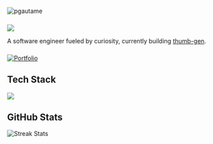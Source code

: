 ###

<p align="left"> <img src="https://komarev.com/ghpvc/?username=pgautame&label=Views&color=1898CE&style=flat" alt="pgautame" /> </p>

###

<div align="left">
    <img src="https://readme-typing-svg.herokuapp.com/?font=Righteous&size=35&width=500&height=55&duration=3000&repeat=false&lines=Hi,+I'm+Prathamesh!;" />
    <p>A software engineer fueled by curiosity, currently building <a href="https://thumb-gen-status.vercel.app/" target="_blank">thumb-gen</a>.</p>
</div>

###

<div align="left">
  <a href="https://pgautame-portfolio.vercel.app/" target="_blank">
    <img src="https://img.shields.io/badge/Portfolio-1898CE?style=for-the-badge" alt="Portfolio"/>
  </a>
</div>

###

<h2 align="left">Tech Stack</h2>

<div align="left">
    <img src="https://skillicons.dev/icons?i=java,javascript,typescript,html,css,tailwind,react,nextjs,nodejs,spring,express,postgres,mysql,mongodb,prisma,aws,git,postman&perline=9" />
</div>

###

<h2 align="left">GitHub Stats</h2>

<p align="left">
  <img src="https://github-readme-streak-stats.herokuapp.com/?user=pgautame&theme=react" alt="Streak Stats"/>
</p>

<!---
pgautame/pgautame is a ✨ special ✨ repository because its `README.md` (this file) appears on your GitHub profile.
You can click the Preview link to take a look at your changes.
--->
